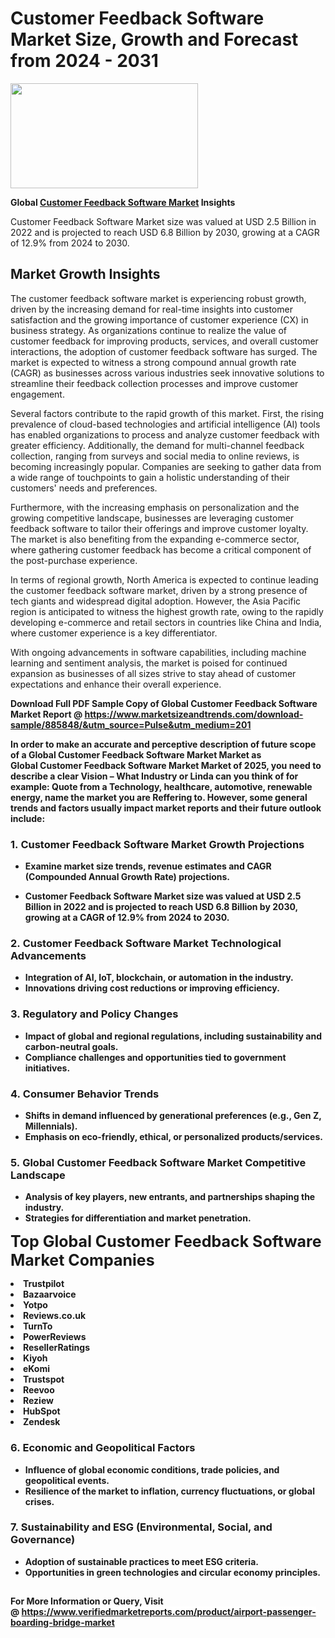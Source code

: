 <H1>Customer Feedback Software Market Size, Growth and Forecast from 2024 - 2031</H1><img class="aligncenter size-medium wp-image-584254" src="https://thirdeyenews.in/wp-content/uploads/2024/09/Global-Market-Research-300x168.jpeg" alt="" width="300" height="168" /><p><strong>Global&nbsp;<a href="https://www.marketsizeandtrends.com/download-sample/885848/&amp;utm_source=Pulse&amp;utm_medium=201">Customer Feedback Software Market</a> Insights</strong></p><p>Customer Feedback Software Market size was valued at USD 2.5 Billion in 2022 and is projected to reach USD 6.8 Billion by 2030, growing at a CAGR of 12.9% from 2024 to 2030.</p><p><h2>Market Growth Insights</h2> <p>The customer feedback software market is experiencing robust growth, driven by the increasing demand for real-time insights into customer satisfaction and the growing importance of customer experience (CX) in business strategy. As organizations continue to realize the value of customer feedback for improving products, services, and overall customer interactions, the adoption of customer feedback software has surged. The market is expected to witness a strong compound annual growth rate (CAGR) as businesses across various industries seek innovative solutions to streamline their feedback collection processes and improve customer engagement.</p> <p><strong></strong></p> <p>Several factors contribute to the rapid growth of this market. First, the rising prevalence of cloud-based technologies and artificial intelligence (AI) tools has enabled organizations to process and analyze customer feedback with greater efficiency. Additionally, the demand for multi-channel feedback collection, ranging from surveys and social media to online reviews, is becoming increasingly popular. Companies are seeking to gather data from a wide range of touchpoints to gain a holistic understanding of their customers' needs and preferences.</p> <p>Furthermore, with the increasing emphasis on personalization and the growing competitive landscape, businesses are leveraging customer feedback software to tailor their offerings and improve customer loyalty. The market is also benefiting from the expanding e-commerce sector, where gathering customer feedback has become a critical component of the post-purchase experience.</p> <p>In terms of regional growth, North America is expected to continue leading the customer feedback software market, driven by a strong presence of tech giants and widespread digital adoption. However, the Asia Pacific region is anticipated to witness the highest growth rate, owing to the rapidly developing e-commerce and retail sectors in countries like China and India, where customer experience is a key differentiator.</p> <p>With ongoing advancements in software capabilities, including machine learning and sentiment analysis, the market is poised for continued expansion as businesses of all sizes strive to stay ahead of customer expectations and enhance their overall experience.</p> <p><strong></p><p><span class=""><strong>Download Full PDF Sample Copy of Global Customer Feedback Software Market Report</strong> @ <a href="https://www.marketsizeandtrends.com/download-sample/885848/&amp;utm_source=Pulse&amp;utm_medium=201" target="_blank">https://www.marketsizeandtrends.com/download-sample/885848/&amp;utm_source=Pulse&amp;utm_medium=201</a></span></p><p>In order to make an accurate and perceptive description of future scope of a Global&nbsp;Customer Feedback Software Market Market as Global&nbsp;Customer Feedback Software Market Market of 2025, you need to describe a clear Vision &ndash; What Industry or Linda can you think of for example: Quote from a Technology, healthcare, automotive, renewable energy, name the market you are Reffering to. However, some general trends and factors usually impact market reports and their future outlook include:</p><h3>1.&nbsp;<strong>Customer Feedback Software Market Growth Projections</strong></h3><ul><li>Examine market size trends, revenue estimates and CAGR (Compounded Annual Growth Rate) projections.</li><li><p>Customer Feedback Software Market size was valued at USD 2.5 Billion in 2022 and is projected to reach USD 6.8 Billion by 2030, growing at a CAGR of 12.9% from 2024 to 2030.</p></li></ul><h3>2.&nbsp;<strong>Customer Feedback Software Market Technological Advancements</strong></h3><ul><li>Integration of AI, IoT, blockchain, or automation in the industry.</li><li>Innovations driving cost reductions or improving efficiency.</li></ul><h3>3.&nbsp;<strong>Regulatory and Policy Changes</strong></h3><ul><li>Impact of global and regional regulations, including sustainability and carbon-neutral goals.</li><li>Compliance challenges and opportunities tied to government initiatives.</li></ul><h3>4.&nbsp;<strong>Consumer Behavior Trends</strong></h3><ul><li>Shifts in demand influenced by generational preferences (e.g., Gen Z, Millennials).</li><li>Emphasis on eco-friendly, ethical, or personalized products/services.</li></ul><h3>5.&nbsp;<strong>Global Customer Feedback Software Market Competitive Landscape</strong></h3><ul><li>Analysis of key players, new entrants, and partnerships shaping the industry.</li><li>Strategies for differentiation and market penetration.</li></ul><p data-pm-slice="1 1 []"><span style="color: inherit; font-family: inherit; font-size: 25px;">Top Global Customer Feedback Software Market Companies</span></p><div class="" data-test-id=""><p><li>Trustpilot</li><li> Bazaarvoice</li><li> Yotpo</li><li> Reviews.co.uk</li><li> TurnTo</li><li> PowerReviews</li><li> ResellerRatings</li><li> Kiyoh</li><li> eKomi</li><li> Trustspot</li><li> Reevoo</li><li> Reziew</li><li> HubSpot</li><li> Zendesk</li></p></div><h3>6.&nbsp;<strong>Economic and Geopolitical Factors</strong></h3><ul><li>Influence of global economic conditions, trade policies, and geopolitical events.</li><li>Resilience of the market to inflation, currency fluctuations, or global crises.</li></ul><h3>7.&nbsp;<strong>Sustainability and ESG (Environmental, Social, and Governance)</strong></h3><ul><li>Adoption of sustainable practices to meet ESG criteria.</li><li>Opportunities in green technologies and circular economy principles.</li></ul><h2><strong style="font-size: 14px;">For More Information or Query, Visit @&nbsp;</strong><a style="background-color: #ffffff; font-size: 14px;" href="https://www.marketsizeandtrends.com/report/customer-feedback-software-market/" target="_blank">https://www.verifiedmarketreports.com/product/airport-passenger-boarding-bridge-market</a></h2>
